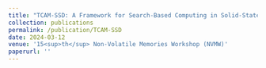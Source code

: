 ```yaml
---
title: "TCAM-SSD: A Framework for Search-Based Computing in Solid-State Drives"
collection: publications
permalink: /publication/TCAM-SSD
date: 2024-03-12
venue: '15<sup>th</sup> Non-Volatile Memories Workshop (NVMW)'
paperurl: ''
---
```

